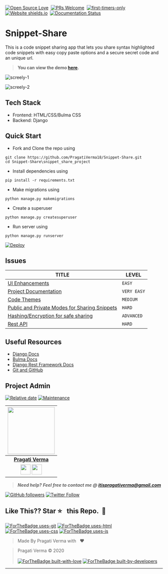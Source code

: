 [![Open Source Love](https://badges.frapsoft.com/os/v1/open-source.svg?v=102)](https://snip-share.herokuapp.com/)&nbsp;
[![PRs Welcome](https://img.shields.io/badge/PRs-welcome-brightgreen.svg?style=flat-square)](https://github.com/PragatiVerma18/Snippet-Share)&nbsp;
[![first-timers-only](https://img.shields.io/badge/first--timers--only-friendly-blue.svg?style=flat-square)](https://github.com/PragatiVerma18/Snippet-Share/)&nbsp;
[![Website shields.io](https://img.shields.io/website-up-down-green-red/http/shields.io.svg)](snip-share.herokuapp.com)&nbsp;
[![Documentation Status](https://readthedocs.org/projects/ansicolortags/badge/?version=latest)](https://github.com/PragatiVerma18/Snippet-Share/blob/master/README.md)&nbsp;

# Snippet-Share
This is a code snippet sharing app that lets you share syntax highlighted code snippets with easy copy paste options and a secure secret code and an unique url.

> **You can view the demo [here](https://snip-share.herokuapp.com/).**

![screely-1](https://user-images.githubusercontent.com/42115530/84486190-a926ac80-acba-11ea-91ac-f16d75b4eb41.png)

![screely-2](https://user-images.githubusercontent.com/42115530/84486400-fe62be00-acba-11ea-8b5a-ddb7d4fe6681.png)

## Tech Stack
- Frontend: HTML/CSS/Bulma CSS
- Backend: Django

## Quick Start

- Fork and Clone the repo using
```
git clone https://github.com/PragatiVerma18/Snippet-Share.git
cd Snippet-Share\snippet_share_project
```
- Install dependencies using
```
pip install -r requirements.txt
```
- Make migrations using
```
python manage.py makemigrations
```
- Create a superuser
```
python manage.py createsuperuser
```
- Run server using
```
python manage.py runserver
```

[![Deploy](https://www.herokucdn.com/deploy/button.svg)](https://heroku.com/deploy?template=https://github.com/PragatiVerma18/Snippet-Share)

## Issues

| TITLE                                                                                                          | LEVEL       |
| -------------------------------------------------------------------------------------------------------------- | ----------- |
| [UI Enhancements]()                                                                                            | `EASY`      |
| [Project Documentation]()                                                                                      | `VERY EASY` |
| [Code Themes]()                                                                                                | `MEDIUM`    |
| [Public and Private Modes for Sharing Snippets]()                                                              | `HARD`      |
| [Hashing/Encryption for safe sharing]()                                                                        | `ADVANCED`  |
| [Rest API]()                                                                                                   | `HARD`      |

## Useful Resources

- [Django Docs](https://docs.djangoproject.com/en/3.0/)
- [Bulma Docs](https://bulma.io/documentation/overview/start/)
- [Django Rest Framework Docs](https://www.django-rest-framework.org/)
- [Git and GitHub](https://www.digitalocean.com/community/tutorials/how-to-use-git-a-reference-guide)

## Project Admin

[![Relative date](https://img.shields.io/date/1577392258?color=important&label=started&logo=github)](https://github.com/PragatiVerma18) [![Maintenance](https://img.shields.io/maintenance/yes/2020?color=green&logo=github)](https://github.com/PragatiVerma18)

|                                                                                         <a href="https://github.com/PragatiVerma18"><img src="https://avatars2.githubusercontent.com/u/42115530?s=460&u=a6f9c19a67bcc69645824c5dabf75b80f22a2dc0&v=4" width=150px height=150px /></a>                                                                                         |
| :------------------------------------------------------------------------------------------------------------------------------------------------------------------------------------------------------------------------------------------------------------------------------------------------------------------------------------------: |
|                                                                                                                                        **[Pragati Verma](https://www.linkedin.com/in/PragatiVerma18/)**                                                                                                                                        |
| <a href="https://twitter.com/pragati_verma18"><img src="https://openvisualfx.com/wp-content/uploads/2019/10/pnglot.com-twitter-bird-logo-png-139932.png" width="32px" height="32px"></a>  <a href="https://www.linkedin.com/in/PragatiVerma18/"><img src="https://mpng.subpng.com/20180324/vhe/kisspng-linkedin-computer-icons-logo-social-networking-ser-facebook-5ab6ebfe5f5397.2333748215219374063905.jpg" width="32px" height="32px"></a> |

> **_Need help?_** 
> **_Feel free to contact me @ [itispragativerma@gmail.com](mailto:itispragativerma@gmail.com?Subject=SnippetShareProject)_**

[![GitHub followers](https://img.shields.io/github/followers/pragativerma18.svg?label=Follow%20@pragativerma18&style=social)](https://github.com/PragatiVerma18/) [![Twitter Follow](https://img.shields.io/twitter/follow/pragati_verma18?style=social)](https://twitter.com/pragati_verma18)

## Like This?? Star  ⭐  &nbsp; this Repo. &nbsp;🤩&nbsp;

[![ForTheBadge uses-git](http://ForTheBadge.com/images/badges/uses-git.svg)](https://github.com/PragatiVerma18/Snippet-Share)
[![ForTheBadge uses-html](http://ForTheBadge.com/images/badges/uses-html.svg)](https://github.com/PragatiVerma18/Snippet-Share)
[![ForTheBadge uses-css](http://ForTheBadge.com/images/badges/uses-css.svg)](https://github.com/PragatiVerma18/Snippet-Share)
[![ForTheBadge uses-js](http://ForTheBadge.com/images/badges/uses-js.svg)](https://github.com/PragatiVerma18/Snippet-Share)

> Made By Pragati Verma with &nbsp; ❤️ &nbsp;

> Pragati Verma &copy; 2020
<br><br>
[![ForTheBadge built-with-love](http://ForTheBadge.com/images/badges/built-with-love.svg)](https://github.com/PragatiVerma18/)
[![ForTheBadge built-by-developers](http://ForTheBadge.com/images/badges/built-by-developers.svg)](https://github.com/PragatiVerma18/)

***
